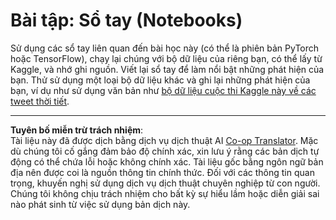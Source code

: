 <!--
CO_OP_TRANSLATOR_METADATA:
{
  "original_hash": "47f7d3c6a5373543e051e4d1140ce898",
  "translation_date": "2025-08-29T12:48:26+00:00",
  "source_file": "lessons/5-NLP/16-RNN/assignment.md",
  "language_code": "vi"
}
-->
# Bài tập: Sổ tay (Notebooks)

Sử dụng các sổ tay liên quan đến bài học này (có thể là phiên bản PyTorch hoặc TensorFlow), chạy lại chúng với bộ dữ liệu của riêng bạn, có thể lấy từ Kaggle, và nhớ ghi nguồn. Viết lại sổ tay để làm nổi bật những phát hiện của bạn. Thử sử dụng một loại bộ dữ liệu khác và ghi lại những phát hiện của bạn, ví dụ như sử dụng văn bản như [bộ dữ liệu cuộc thi Kaggle này về các tweet thời tiết](https://www.kaggle.com/competitions/crowdflower-weather-twitter/data?select=train.csv).

---

**Tuyên bố miễn trừ trách nhiệm**:  
Tài liệu này đã được dịch bằng dịch vụ dịch thuật AI [Co-op Translator](https://github.com/Azure/co-op-translator). Mặc dù chúng tôi cố gắng đảm bảo độ chính xác, xin lưu ý rằng các bản dịch tự động có thể chứa lỗi hoặc không chính xác. Tài liệu gốc bằng ngôn ngữ bản địa nên được coi là nguồn thông tin chính thức. Đối với các thông tin quan trọng, khuyến nghị sử dụng dịch vụ dịch thuật chuyên nghiệp từ con người. Chúng tôi không chịu trách nhiệm cho bất kỳ sự hiểu lầm hoặc diễn giải sai nào phát sinh từ việc sử dụng bản dịch này.